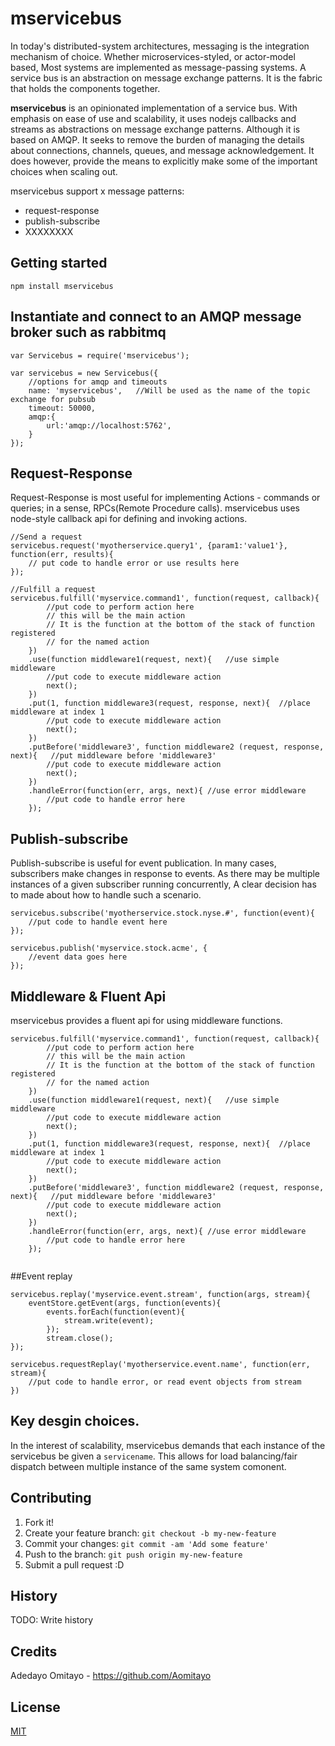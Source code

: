 # mservicebus

In today's distributed-system architectures, messaging is the integration
mechanism of choice. Whether microservices-styled, or actor-model based, Most 
systems are implemented as message-passing systems. A service bus is an 
abstraction on message exchange patterns. It is the fabric that holds the 
components together.

**mservicebus** is an opinionated implementation of a service bus. With emphasis
on ease of use and scalability, it uses nodejs callbacks and streams as
abstractions on message exchange patterns.
Although it is based on AMQP. It seeks to remove the burden of managing the 
details about connections, channels, queues, and message acknowledgement. It
does however, provide the means to explicitly make some of the important choices
when scaling out.

mservicebus support x message patterns:
- request-response
- publish-subscribe
- XXXXXXXX

## Getting started

```
npm install mservicebus
```

## Instantiate and connect to an AMQP message broker such as rabbitmq

```
var Servicebus = require('mservicebus');

var servicebus = new Servicebus({
	//options for amqp and timeouts
	name: 'myservicebus',	//Will be used as the name of the topic exchange for pubsub 
	timeout: 50000,
	amqp:{
		url:'amqp://localhost:5762',
	}
});
```

## Request-Response

Request-Response is most useful for implementing Actions - commands or
queries; in a sense, RPCs(Remote Procedure calls).
mservicebus uses node-style callback api for defining and invoking actions.

```
//Send a request
servicebus.request('myotherservice.query1', {param1:'value1'}, function(err, results){
	// put code to handle error or use results here
});

//Fulfill a request
servicebus.fulfill('myservice.command1', function(request, callback){
		//put code to perform action here
		// this will be the main action 
		// It is the function at the bottom of the stack of function registered
		// for the named action
	})
	.use(function middleware1(request, next){	//use simple middleware
		//put code to execute middleware action
		next();
	})
	.put(1, function middleware3(request, response, next){	//place middleware at index 1
		//put code to execute middleware action
		next();	
	})
	.putBefore('middleware3', function middleware2 (request, response, next){	//put middleware before 'middleware3'
		//put code to execute middleware action
		next();
	})
	.handleError(function(err, args, next){	//use error middleware
		//put code to handle error here
	});

```

## Publish-subscribe
Publish-subscribe is useful for event publication.
In many cases, subscribers make changes in response to events. As there may be
multiple instances of a given subscriber running concurrently, A clear
decision has to made about how to handle such a scenario. 
```
servicebus.subscribe('myotherservice.stock.nyse.#', function(event){
	//put code to handle event here
});

servicebus.publish('myservice.stock.acme', {
	//event data goes here
});
```

## Middleware & Fluent Api

mservicebus provides a fluent api for using middleware functions. 

```
servicebus.fulfill('myservice.command1', function(request, callback){
		//put code to perform action here
		// this will be the main action 
		// It is the function at the bottom of the stack of function registered
		// for the named action
	})
	.use(function middleware1(request, next){	//use simple middleware
		//put code to execute middleware action
		next();
	})
	.put(1, function middleware3(request, response, next){	//place middleware at index 1
		//put code to execute middleware action
		next();	
	})
	.putBefore('middleware3', function middleware2 (request, response, next){	//put middleware before 'middleware3'
		//put code to execute middleware action
		next();
	})
	.handleError(function(err, args, next){	//use error middleware
		//put code to handle error here
	});


```
##Event replay

```
servicebus.replay('myservice.event.stream', function(args, stream){
	eventStore.getEvent(args, function(events){
		events.forEach(function(event){
			stream.write(event);
		});
		stream.close();
});

servicebus.requestReplay('myotherservice.event.name', function(err, stream){
	//put code to handle error, or read event objects from stream
})
```

## Key desgin choices.

In the interest of scalability, mservicebus demands that each instance of the
servicebus be given a `servicename`. This allows for load balancing/fair dispatch
between multiple instance of the same system comonent.   


## Contributing

1. Fork it!
2. Create your feature branch: `git checkout -b my-new-feature`
3. Commit your changes: `git commit -am 'Add some feature'`
4. Push to the branch: `git push origin my-new-feature`
5. Submit a pull request :D

## History

TODO: Write history

## Credits

Adedayo Omitayo 
	- https://github.com/Aomitayo

## License

[MIT](LICENSE)
